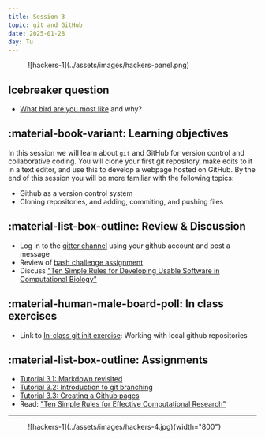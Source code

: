 ```yaml
---
title: Session 3
topic: git and GitHub
date: 2025-01-28
day: Tu
---
```




<figure markdown="span">
  ![hackers-1](../assets/images/hackers-panel.png)
</figure>

## Icebreaker question
* [What bird are you most like](https://www.riddle.com/view/240244?qzzr=1) and why?

## :material-book-variant: Learning objectives
In this session we will learn about `git` and GitHub for version control and 
collaborative coding. You will clone your first git repository, make edits
to it in a text editor, and use this to develop a webpage hosted on GitHub.
By the end of this session you will be more familiar with the following topics:
- Github as a version control system
- Cloning repositories, and  adding, commiting, and pushing files

## :material-list-box-outline: Review & Discussion
- Log in to the [gitter channel](https://app.gitter.im/#/room/#hack-the-planet-course_community:gitter.im) using your github account and post a message
- Review of [bash challenge assignment](https://github.com/isaacovercast/hack-2-shell/blob/main/assignment-2.2.md)
- Discuss ["Ten Simple Rules for Developing Usable Software in Computational Biology"](https://journals.plos.org/ploscompbiol/article?id=10.1371/journal.pcbi.1005265)

## :material-human-male-board-poll: In class exercises
- Link to [In-class git init exercise](../../tutorials/3.0-git-init): Working with local
github repositories


## :material-list-box-outline: Assignments
- [Tutorial 3.1: Markdown revisited](../../tutorials/3.1-markdown)
- [Tutorial 3.2: Introduction to git branching](../../tutorials/3.2-git-branching)
- [Tutorial 3.3: Creating a Github pages](../../tutorials/3.3-github-pages)
- Read: ["Ten Simple Rules for Effective Computational Research"](https://journals.plos.org/ploscompbiol/article?id=10.1371/journal.pcbi.1003506)

---------------------


<figure markdown="span">
  ![hackers-1](../assets/images/hackers-4.jpg){width="800"}
</figure>
